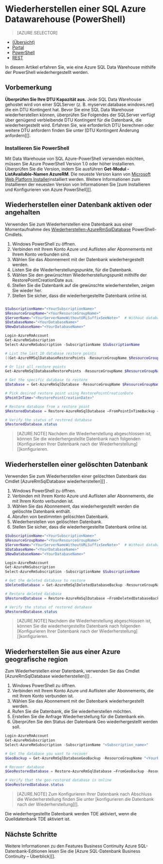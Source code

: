 <properties
   pageTitle="Wiederherstellen einer SQL Azure Datawarehouse (PowerShell) | Microsoft Azure"
   description="Zum Wiederherstellen einer Azure SQL-Data Warehouse PowerShell-Aufgaben."
   services="sql-data-warehouse"
   documentationCenter="NA"
   authors="Lakshmi1812"
   manager="barbkess"
   editor=""/>

<tags
   ms.service="sql-data-warehouse"
   ms.devlang="NA"
   ms.topic="article"
   ms.tgt_pltfrm="NA"
   ms.workload="data-services"
   ms.date="09/21/2016"
   ms.author="lakshmir;barbkess;sonyama"/>

# <a name="restore-an-azure-sql-data-warehouse-powershell"></a>Wiederherstellen einer SQL Azure Datawarehouse (PowerShell)

> [AZURE.SELECTOR]
- [(Übersicht)][]
- [Portal][]
- [PowerShell][]
- [REST][]

In diesem Artikel erfahren Sie, wie eine Azure SQL Data Warehouse mithilfe der PowerShell wiederhergestellt werden.

## <a name="before-you-begin"></a>Vorbemerkung

**Überprüfen Sie Ihre DTU Kapazität aus.** Jede SQL Data Warehouse gehostet wird von einer SQLServer (z. B. myserver.database.windows.net) die ein DTU Kontingent hat.  Bevor Sie eine SQL Data Warehouse wiederherstellen können, überprüfen Sie Folgendes der SQLServer verfügt über genügend verbleibende DTU Kontingent für die Datenbank, die wiederhergestellt wird. Erfahren Sie, wie erforderlich DTU berechnen oder weitere DTU anfordern finden Sie unter [DTU Kontingent Änderung anfordern][].

### <a name="install-powershell"></a>Installieren Sie PowerShell

Mit Data Warehouse von SQL Azure-PowerShell verwenden möchten, müssen Sie Azure PowerShell Version 1.0 oder höher installieren.  Überprüfen Sie die Version, indem Sie ausführen **Get-Modul - ListAvailable-Namen AzureRM**.  Die neueste Version kann von [Microsoft Web Platform Installer][]installiert werden.  Weitere Informationen zum Installieren der neuesten Version von Informationen Sie [zum Installieren und Konfigurieren von Azure PowerShell][].

## <a name="restore-an-active-or-paused-database"></a>Wiederherstellen einer Datenbank aktiven oder angehalten

Verwenden Sie zum Wiederherstellen eine Datenbank aus einer Momentaufnahme des [Wiederherstellen-AzureRmSqlDatabase][] PowerShell-Cmdlets.

1. Windows PowerShell zu öffnen.
2. Verbinden mit Ihrem Konto Azure und Auflisten aller Abonnements mit Ihrem Konto verbunden sind.
3. Wählen Sie das Abonnement mit der Datenbank wiederhergestellt werden.
4. Listen Sie die Wiederherstellungspunkte, für die Datenbank.
5. Wählen Sie den gewünschten Wiederherstellungspunkt mithilfe der RestorePointCreationDate aus.
6. Stellen Sie die Datenbank auf die gewünschte wiederherstellen, zeigen Sie wieder her.
7. Stellen Sie sicher, dass die wiederhergestellte Datenbank online ist.

```Powershell

$SubscriptionName="<YourSubscriptionName>"
$ResourceGroupName="<YourResourceGroupName>"
$ServerName="<YourServerNameWithoutURLSuffixSeeNote>"  # Without database.windows.net
$DatabaseName="<YourDatabaseName>"
$NewDatabaseName="<YourDatabaseName>"

Login-AzureRmAccount
Get-AzureRmSubscription
Select-AzureRmSubscription -SubscriptionName $SubscriptionName

# List the last 10 database restore points
((Get-AzureRMSqlDatabaseRestorePoints -ResourceGroupName $ResourceGroupName -ServerName $ServerName -DatabaseName ($DatabaseName).RestorePointCreationDate)[-10 .. -1]

# Or list all restore points
Get-AzureRmSqlDatabaseRestorePoints -ResourceGroupName $ResourceGroupName -ServerName $ServerName -DatabaseName $DatabaseName

# Get the specific database to restore
$Database = Get-AzureRmSqlDatabase -ResourceGroupName $ResourceGroupName -ServerName $ServerName -DatabaseName $DatabaseName

# Pick desired restore point using RestorePointCreationDate
$PointInTime="<RestorePointCreationDate>"  

# Restore database from a restore point
$RestoredDatabase = Restore-AzureRmSqlDatabase –FromPointInTimeBackup –PointInTime $PointInTime -ResourceGroupName $Database.ResourceGroupName -ServerName $Database.$ServerName -TargetDatabaseName $NewDatabaseName –ResourceId $Database.ResourceID

# Verify the status of restored database
$RestoredDatabase.status

```

>[AZURE.NOTE] Nachdem die Wiederherstellung abgeschlossen ist, können Sie die wiederhergestellte Datenbank nach folgenden [Konfigurieren Ihrer Datenbank nach der Wiederherstellung][]konfigurieren.


## <a name="restore-a-deleted-database"></a>Wiederherstellen einer gelöschten Datenbank

Verwenden Sie zum Wiederherstellen einer gelöschten Datenbank das Cmdlet [AzureRmSqlDatabase wiederherstellen][] .

1. Windows PowerShell zu öffnen.
2. Verbinden mit Ihrem Konto Azure und Auflisten aller Abonnements, die mit Ihrem Konto verbunden ist.
3. Wählen Sie das Abonnement, das wiederhergestellt werden die gelöschte Datenbank enthält.
4. Abrufen von bestimmten gelöschten Datenbank.
5. Wiederherstellen von gelöschten Datenbank.
6. Stellen Sie sicher, dass die wiederhergestellte Datenbank online ist.

```Powershell
$SubscriptionName="<YourSubscriptionName>"
$ResourceGroupName="<YourResourceGroupName>"
$ServerName="<YourServerNameWithoutURLSuffixSeeNote>"  # Without database.windows.net
$DatabaseName="<YourDatabaseName>"
$NewDatabaseName="<YourDatabaseName>"

Login-AzureRmAccount
Get-AzureRmSubscription
Select-AzureRmSubscription -SubscriptionName $SubscriptionName

# Get the deleted database to restore
$DeletedDatabase = Get-AzureRmSqlDeletedDatabaseBackup -ResourceGroupName $ResourceGroupNam -ServerName $ServerName -DatabaseName $DatabaseName

# Restore deleted database
$RestoredDatabase = Restore-AzureRmSqlDatabase –FromDeletedDatabaseBackup –DeletionDate $DeletedDatabase.DeletionDate -ResourceGroupName $DeletedDatabase.ResourceGroupName -ServerName $DeletedDatabase.ServerName -TargetDatabaseName $NewDatabaseName –ResourceId $DeletedDatabase.ResourceID

# Verify the status of restored database
$RestoredDatabase.status
```

>[AZURE.NOTE] Nachdem die Wiederherstellung abgeschlossen ist, können Sie die wiederhergestellte Datenbank nach folgenden [Konfigurieren Ihrer Datenbank nach der Wiederherstellung][]konfigurieren.


## <a name="restore-from-an-azure-geographical-region"></a>Wiederherstellen Sie aus einer Azure geografische region

Zum Wiederherstellen einer Datenbank, verwenden Sie das Cmdlet [AzureRmSqlDatabase wiederherstellen][] .

1. Windows PowerShell zu öffnen.
2. Verbinden mit Ihrem Konto Azure und Auflisten aller Abonnements, die mit Ihrem Konto verbunden ist.
3. Wählen Sie das Abonnement mit der Datenbank wiederhergestellt werden.
4. Rufen Sie die Datenbank, die Sie wiederherstellen möchten.
5. Erstellen Sie die Anfrage Wiederherstellung für die Datenbank ein.
6. Überprüfen Sie den Status der Datenbank Geo wiederhergestellt werden soll.

```Powershell
Login-AzureRmAccount
Get-AzureRmSubscription
Select-AzureRmSubscription -SubscriptionName "<Subscription_name>"

# Get the database you want to recover
$GeoBackup = Get-AzureRmSqlDatabaseGeoBackup -ResourceGroupName "<YourResourceGroupName>" -ServerName "<YourServerName>" -DatabaseName "<YourDatabaseName>"

# Recover database
$GeoRestoredDatabase = Restore-AzureRmSqlDatabase –FromGeoBackup -ResourceGroupName "<YourResourceGroupName>" -ServerName "<YourTargetServer>" -TargetDatabaseName "<NewDatabaseName>" –ResourceId $GeoBackup.ResourceID

# Verify that the geo-restored database is online
$GeoRestoredDatabase.status
```

>[AZURE.NOTE] Zum Konfigurieren Ihrer Datenbank nach Abschluss die Wiederherstellung finden Sie unter [konfigurieren die Datenbank nach der Wiederherstellung][]. 


Die wiederhergestellte Datenbank werden TDE aktiviert, wenn die Quelldatenbank TDE aktiviert ist.


## <a name="next-steps"></a>Nächste Schritte
Weitere Informationen zu den Features Business Continuity Azure SQL-Datenbank-Editionen lesen Sie die [Azure SQL-Datenbank Business Continuity – Überblick][].

<!--Image references-->

<!--Article references-->
[Azure SQL-Datenbank Business Continuity (Übersicht)]: sql-database-business-continuity.md
[Anfordern einer Änderung der DTU Kontingent]: ./sql-data-warehouse-get-started-create-support-ticket.md#request-quota-change
[Konfigurieren Sie die Datenbank nach der Wiederherstellung]: ./sql-database-disaster-recovery.md#configure-your-database-after-recovery
[So installieren und Konfigurieren von Azure PowerShell]: powershell-install-configure.md
[(Übersicht)]: ./sql-data-warehouse-restore-database-overview.md
[Portal]: ./sql-data-warehouse-restore-database-portal.md
[PowerShell]: ./sql-data-warehouse-restore-database-powershell.md
[REST]: ./sql-data-warehouse-restore-database-rest-api.md
[Konfigurieren Sie die Datenbank nach der Wiederherstellung]: ./sql-database-disaster-recovery.md#configure-your-database-after-recovery

<!--MSDN references-->
[Wiederherstellen-AzureRmSqlDatabase]: https://msdn.microsoft.com/library/mt693390.aspx

<!--Other Web references-->
[Azure Portal]: https://portal.azure.com/
[Microsoft Web Platform Installer]: https://aka.ms/webpi-azps
